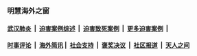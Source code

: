 
### 明慧海外之窗

####  [武汉肺炎](indexes/365.md?t=05231001) &nbsp;|&nbsp;  [迫害案例综述](indexes/328.md?t=05231001) &nbsp;|&nbsp; [迫害致死案例](indexes/277.md?t=05231001)  &nbsp;|&nbsp; [更多迫害案例](indexes/81.md?t=05231001)  &nbsp;|&nbsp; 
####  [时事评论](indexes/19.md?t=05231001) &nbsp;|&nbsp; [海外简讯](indexes/245.md?t=05231001)&nbsp;|&nbsp;  [社会支持](indexes/140.md?t=05231001) &nbsp;|&nbsp; [褒奖决议](indexes/282.md?t=05231001) &nbsp;|&nbsp; [社区报道](indexes/91.md?t=05231001)  &nbsp;|&nbsp; [天人之间](indexes/78.md?t=05231001) 

